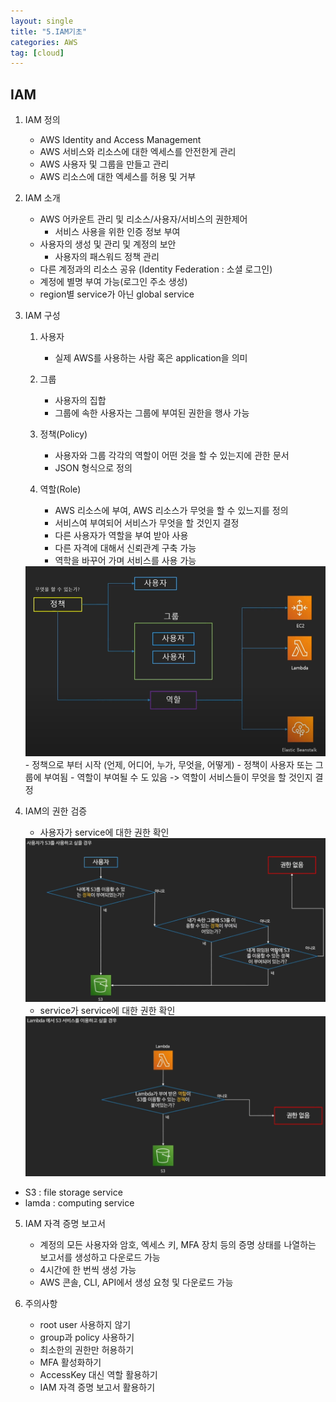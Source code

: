 ```yaml
---
layout: single
title: "5.IAM기초"
categories: AWS
tag: [cloud]
---
```



## IAM

1. IAM 정의
    - AWS Identity and Access Management
    - AWS 서비스와 리소스에 대한 엑세스를 안전한게 관리
    - AWS 사용자 및 그룹을 만들고 관리
    - AWS 리소스에 대한 엑세스를 허용 및 거부


2. IAM 소개
    - AWS 어카운트 관리 및 리소스/사용자/서비스의 권한제어
        - 서비스 사용을 위한 인증 정보 부여
    - 사용자의 생성 및 관리 및 계정의 보안
        - 사용자의 패스워드 정책 관리
    - 다른 계정과의 리소스 공유 (Identity Federation : 소셜 로그인)
    - 계정에 별명 부여 가능(로그인 주소 생성)
    - region별 service가 아닌 global service



3. IAM 구성
    1. 사용자
        - 실제 AWS를 사용하는 사람 혹은 application을 의미

    2. 그룹
        - 사용자의 집합
        - 그룹에 속한 사용자는 그룹에 부여된 권한을 행사 가능

    3. 정책(Policy)
        - 사용자와 그룹 각각의 역할이 어떤 것을 할 수 있는지에 관한 문서
        - JSON 형식으로 정의
    
    4. 역할(Role)
        - AWS 리소스에 부여, AWS 리소스가 무엇을 할 수 있느지를 정의    
        - 서비스여 부여되어 서비스가 무엇을 할 것인지 결정
        - 다른 사용자가 역할을 부여 받아 사용
        - 다른 자격에 대해서 신뢰관계 구축 가능
        - 역학을 바꾸어 가며 서비스를 사용 가능

    <img  src="/assets/posts/aws/4.png" alt=""/>
    - 정책으로 부터 시작 (언제, 어디어, 누가, 무엇을, 어떻게)
    - 정책이 사용자 또는 그룹에 부여됨
    - 역할이 부여될 수 도 있음 -> 역할이 서비스들이 무엇을 할 것인지 결정

4. IAM의 권한 검증
    - 사용자가 service에 대한 권한 확인
    <img  src="/assets/posts/aws/5.png" alt=""/>
    
    - service가 service에 대한 권한 확인
    <img  src="/assets/posts/aws/6.png" alt=""/>
- S3 : file storage service
- lamda : computing service
    

5. IAM 자격 증명 보고서
    - 계정의 모든 사용자와 암호, 엑세스 키, MFA 장치 등의 증명 상태를 나열하는 보고서를 생성하고 다운로드 가능
    - 4시간에 한 번씩 생성 가능
    - AWS 콘솔, CLI, API에서 생성 요청 및 다운로드 가능


6. 주의사항
    - root user 사용하지 않기
    - group과 policy 사용하기
    - 최소한의 권한만 허용하기
    - MFA 활성화하기
    - AccessKey 대신 역할 활용하기
    - IAM 자격 증명 보고서 활용하기